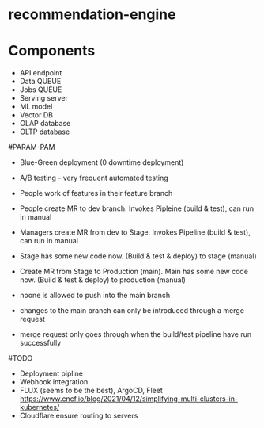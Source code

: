 # recommendation-engine

# Components
- API endpoint
- Data QUEUE
- Jobs QUEUE
- Serving server
- ML model
- Vector DB
- OLAP database
- OLTP database

#PARAM-PAM

- Blue-Green deployment (0 downtime deployment)
- A/B testing - very frequent automated testing

- People work of features in their feature branch
- People create MR to dev branch. Invokes Pipleine (build & test), can run in manual
- Managers create MR from dev to Stage. Invokes Pipeline (build & test), can run in manual

- Stage has some new code now. (Build & test & deploy) to stage (manual)
- Create MR from Stage to Production (main). Main has some new code now. (Build & test & deploy) to production (manual)



- noone is allowed to push into the main branch
- changes to the main branch can only be introduced through a merge request
- merge request only goes through when the build/test pipeline have run successfully

#TODO
- Deployment pipline
- Webhook integration
- FLUX (seems to be the best), ArgoCD, Fleet
https://www.cncf.io/blog/2021/04/12/simplifying-multi-clusters-in-kubernetes/
- Cloudflare ensure routing to servers